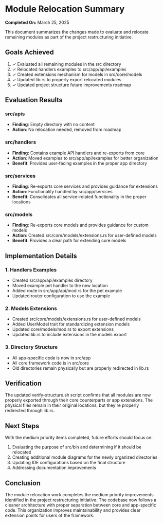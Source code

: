 # Module Relocation Summary

**Completed On:** March 25, 2025

This document summarizes the changes made to evaluate and relocate remaining modules as part of the project restructuring initiative.

## Goals Achieved

1. ✓ Evaluated all remaining modules in the src directory
2. ✓ Relocated handlers examples to src/app/api/examples
3. ✓ Created extensions mechanism for models in src/core/models
4. ✓ Updated lib.rs to properly export relocated modules
5. ✓ Updated project structure future improvements roadmap

## Evaluation Results

### src/apis
- **Finding**: Empty directory with no content
- **Action**: No relocation needed, removed from roadmap

### src/handlers
- **Finding**: Contains example API handlers and re-exports from core
- **Action**: Moved examples to src/app/api/examples for better organization
- **Benefit**: Provides user-facing examples in the proper app directory

### src/services
- **Finding**: Re-exports core services and provides guidance for extensions
- **Action**: Functionality handled by src/app/services
- **Benefit**: Consolidates all service-related functionality in the proper locations

### src/models
- **Finding**: Re-exports core models and provides guidance for custom models
- **Action**: Created src/core/models/extensions.rs for user-defined models
- **Benefit**: Provides a clear path for extending core models

## Implementation Details

### 1. Handlers Examples

- Created src/app/api/examples directory
- Moved example pet handler to the new location
- Added route in src/app/api/mod.rs for the pet example
- Updated router configuration to use the example

### 2. Models Extensions

- Created src/core/models/extensions.rs for user-defined models
- Added UserModel trait for standardizing extension models
- Updated core/models/mod.rs to export extensions
- Updated lib.rs to include extensions in the models export

### 3. Directory Structure

- All app-specific code is now in src/app
- All core framework code is in src/core
- Old directories remain physically but are properly redirected in lib.rs

## Verification

The updated verify-structure.sh script confirms that all modules are now properly exported through their core counterparts or app extensions. The physical files remain in their original locations, but they're properly redirected through lib.rs.

## Next Steps

With the medium priority items completed, future efforts should focus on:

1. Evaluating the purpose of src/bin and determining if it should be relocated
2. Creating additional module diagrams for the newly organized directories
3. Updating IDE configurations based on the final structure
4. Addressing documentation improvements

## Conclusion

The module relocation work completes the medium priority improvements identified in the project restructuring initiative. The codebase now follows a cleaner architecture with proper separation between core and app-specific code. This organization improves maintainability and provides clear extension points for users of the framework. 